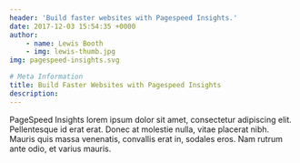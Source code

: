 ```yaml
---
header: 'Build faster websites with Pagespeed Insights.'
date: 2017-12-03 15:54:35 +0000
author:
    - name: Lewis Booth
    - img: lewis-thumb.jpg
img: pagespeed-insights.svg

# Meta Information
title: Build Faster Websites with Pagespeed Insights
description:
---
```


PageSpeed Insights lorem ipsum dolor sit amet, consectetur adipiscing elit. Pellentesque id erat erat. Donec at molestie nulla, vitae placerat nibh. Mauris quis massa venenatis, convallis erat in, sodales eros. Nam rutrum ante odio, et varius mauris.
